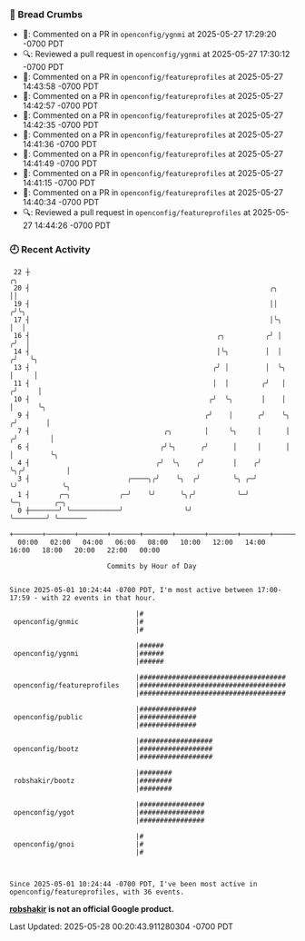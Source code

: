 ### 🍞 Bread Crumbs

 * 💬: Commented on a PR in  `openconfig/ygnmi` at 2025-05-27 17:29:20 -0700 PDT
 * 🔍: Reviewed a pull request in  `openconfig/ygnmi` at 2025-05-27 17:30:12 -0700 PDT
 * 💬: Commented on a PR in  `openconfig/featureprofiles` at 2025-05-27 14:43:58 -0700 PDT
 * 💬: Commented on a PR in  `openconfig/featureprofiles` at 2025-05-27 14:42:57 -0700 PDT
 * 💬: Commented on a PR in  `openconfig/featureprofiles` at 2025-05-27 14:42:35 -0700 PDT
 * 💬: Commented on a PR in  `openconfig/featureprofiles` at 2025-05-27 14:41:36 -0700 PDT
 * 💬: Commented on a PR in  `openconfig/featureprofiles` at 2025-05-27 14:41:49 -0700 PDT
 * 💬: Commented on a PR in  `openconfig/featureprofiles` at 2025-05-27 14:41:15 -0700 PDT
 * 💬: Commented on a PR in  `openconfig/featureprofiles` at 2025-05-27 14:40:34 -0700 PDT
 * 🔍: Reviewed a pull request in  `openconfig/featureprofiles` at 2025-05-27 14:44:26 -0700 PDT

### 🕘 Recent Activity
```
 22 ┼                                                                        ╭╮
 20 ┤                                                           ╭╮           ││
 19 ┤                                                           ││          ╭╯╰╮
 17 ┤                                                           │╰╮         │  │
 16 ┤                                              ╭╮          ╭╯ │        ╭╯  │
 14 ┤                                              │╰╮         │  │       ╭╯   ╰╮
 13 ┤                                             ╭╯ │         │  ╰╮      │     │
 11 ┤                                             │  │        ╭╯   │     ╭╯     │
 10 ┤                                            ╭╯  ╰╮       │    │     │      ╰╮
  9 ┤                                           ╭╯    │      ╭╯    ╰╮   ╭╯       │
  7 ┤                                 ╭╮        │     ╰╮     │      │  ╭╯        │
  6 ┤                                ╭╯╰╮      ╭╯      │     │      │  │         ╰╮
  4 ┤                               ╭╯  ╰╮    ╭╯       │    ╭╯      ╰╮╭╯          │
  3 ┤                        ╭────╮╭╯    ╰╮  ╭╯        ╰╮ ╭─╯        ╰╯           ╰╮
  1 ┤       ╭─╮            ╭─╯    ╰╯      ╰╮╭╯          ╰─╯                        ╰─╮        ╭─╮
  0 ┼───────╯ ╰────────────╯               ╰╯                                        ╰────────╯ ╰───────
    +───────+───────+───────+───────+───────+───────+───────+───────+───────+───────+───────+───────+────
  00:00   02:00   04:00   06:00   08:00   10:00   12:00   14:00   16:00   18:00   20:00   22:00   00:00   

						Commits by Hour of Day


Since 2025-05-01 10:24:44 -0700 PDT, I'm most active between 17:00-17:59 - with 22 events in that hour.

```



```
                               |#
 openconfig/gnmic              |#
                               |#

                               |######
 openconfig/ygnmi              |######
                               |######

                               |####################################
 openconfig/featureprofiles    |####################################
                               |####################################

                               |##############
 openconfig/public             |##############
                               |##############

                               |##################
 openconfig/bootz              |##################
                               |##################

                               |########
 robshakir/bootz               |########
                               |########

                               |################
 openconfig/ygot               |################
                               |################

                               |#
 openconfig/gnoi               |#
                               |#



Since 2025-05-01 10:24:44 -0700 PDT, I've been most active in openconfig/featureprofiles, with 36 events.

```
**[robshakir](mailto:robjs@google.com) is not an official Google product.**  


Last Updated: 2025-05-28 00:20:43.911280304 -0700 PDT
